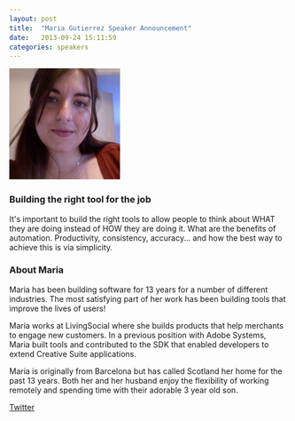 ```yaml
---
layout: post
title:  "Maria Gutierrez Speaker Announcement"
date:   2013-09-24 15:11:59
categories: speakers
---
```

 

<img src="/assets/img/nlconf/maria2.jpg" class="pull-right img-thumbnail fiddy" />

### Building the right tool for the job

<p class="lead"> 
It's important to build the right tools to allow people to think about WHAT they are doing instead of HOW they are doing it. What are the benefits of automation. Productivity, consistency, accuracy... and how the best way to achieve this is via simplicity.  </p>

### About Maria

<p class="lead">Maria has been building software for 13 years for a number of different industries. The most satisfying part of her work has been building tools that improve the lives of users! </p>

Maria works at LivingSocial where she builds products that help merchants to engage new customers. In a previous position with Adobe Systems, Maria built tools and contributed to the SDK that enabled developers to extend Creative Suite applications. 

Maria is originally from Barcelona but has called Scotland her home for the past 13 years. Both her and her husband enjoy the flexibility of working remotely and spending time with their adorable 3 year old son.
  
[Twitter](https://twitter.com/mariagutierrez)